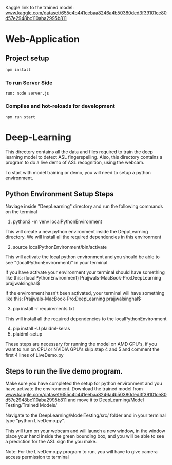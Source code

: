 Kaggle link to the trained model: www.kaggle.com/dataset/655c4b441eebaa8246a4b50380ded3f39101ce80d57e2948bc110aba2995b811


# Web-Application

## Project setup

```
npm install
```

### To run Server Side

```
run: node server.js

```

### Compiles and hot-reloads for development

```
npm run start
```


# Deep-Learning

This directory contains all the data and files required to train the deep learning model to detect ASL fingerspelling.
Also, this directory contains a program to do a live demo of ASL recognition, using the webcam.

To start with model training or demo, you will need to setup a python environment.

## Python Environment Setup Steps

Naviage inside "DeepLearning" directory and run the following commands on the terminal

1. python3 -m venv localPythonEnvironment

This will create a new python environment inside the DeppLearning directory.
We will install all the required dependencies in this environment

2. source localPythonEnvironment/bin/activate

This will activate the local python environment and you should be able to see "(localPythonEnvironment)" in your terminal

If you have activate your environment your terminal should have something like this:
(localPythonEnvironment) Prajjwals-MacBook-Pro:DeepLearning prajjwalsinghal$ 

If the environment hasn't been activated, your terminal will have something like this:
Prajjwals-MacBook-Pro:DeepLearning prajjwalsinghal$ 

3. pip install -r requirements.txt

This will install all the required dependencies to the localPythonEnvironment

4. pip install -U plaidml-keras
5. plaidml-setup

These steps are necessary for running the model on AMD GPU's, if you want to run on CPU or NVIDIA GPU's skip step 4 and 5 and comment the first 4 lines of LiveDemo.py

## Steps to run the live demo program.

Make sure you have completed the setup for python environment and you have activate the environment.
Download the trained model from www.kaggle.com/dataset/655c4b441eebaa8246a4b50380ded3f39101ce80d57e2948bc110aba2995b811 and move it to DeepLearning/Model Testing/Trained Models/

Navigate to the DeepLearning/ModelTesting/src/ folder and in your terminal type "python LiveDemo.py".

This will turn on your webcam and will launch a new window, in the window place your hand inside the green bounding box, and you will be able to see a prediction for the ASL sign the you make.

Note: For the LiveDemo.py program to run, you will have to give camera access permission to terminal
